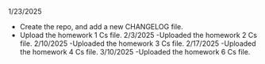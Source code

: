 1/23/2025 
- Create the repo, and add a new CHANGELOG file.
- Upload the homework 1 Cs file.
2/3/2025
-Uploaded the homework 2 Cs file.
2/10/2025
-Uploaded the homework 3 Cs file.
2/17/2025
-Uploaded the homework 4 Cs file.
3/10/2025
-Uploaded the homework 6 Cs file.
